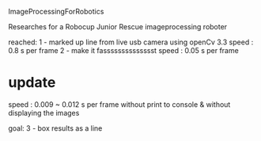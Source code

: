 ImageProcessingForRobotics

Researches for a Robocup Junior Rescue imageprocessing roboter

reached:
1 - marked up line from live usb camera using openCv 3.3
 speed : 0.8 s per frame
2 - make it fasssssssssssssst
 speed : 0.05 s per frame
 # update
 speed : 0.009 ~ 0.012 s per frame without print to console & without displaying the images

goal:
3 - box results as a line
